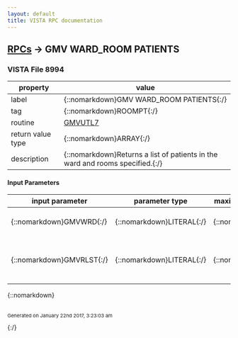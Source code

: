 ```yaml
---
layout: default
title: VISTA RPC documentation
---
```




## [RPCs](TableOfContent.md) &#8594; GMV WARD_ROOM PATIENTS 



### VISTA File 8994 


 property | value 
--- | --- 
 label | {::nomarkdown}GMV WARD_ROOM PATIENTS{:/}
 tag | {::nomarkdown}ROOMPT{:/}
 routine | [GMVUTL7](http://code.osehra.org/dox/Routine_GMVUTL7_source.html)
 return value type | {::nomarkdown}ARRAY{:/}
 description | {::nomarkdown}Returns a list of patients in the ward and rooms specified.{:/}

#### Input Parameters

| input parameter | parameter type | maximum data length | required | description | 
| --- | --- | --- | --- | --- | 
| {::nomarkdown}GMVWRD{:/} | {::nomarkdown}LITERAL{:/} | {::nomarkdown}60{:/} | {::nomarkdown}true{:/} | {::nomarkdown}Name of the ward (e.g., 2EAST).{:/} | 
| {::nomarkdown}GMVRLST{:/} | {::nomarkdown}LITERAL{:/} | {::nomarkdown}150{:/} | {::nomarkdown}true{:/} | {::nomarkdown}The room numbers of the ward separated by comma (e.g., 200,210,220).{:/} | 

{::nomarkdown} <br/><br/><p style="font-size: 11px">Generated on January 22nd 2017, 3:23:03 am</p>{:/}